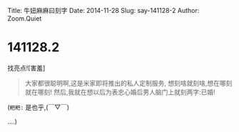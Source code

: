 Title: 牛妞麻麻曰刻字
Date: 2014-11-28
Slug: say-141128-2
Author: Zoom.Quiet


# 141128.2

找亮点![害羞]

> 大家都很聪明啊,这是米家即将推出的私人定制服务,
> 想刻啥就刻啥,想在哪刻就在哪刻!
> 然后,我就在想以后为表忠心婚后男人脑门上就刻两字:已婚!


(`粑粑:` 是也乎,(￣▽￣) 

....)
